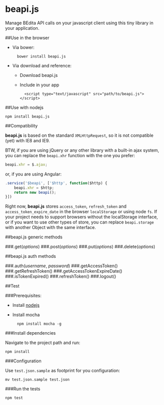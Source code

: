 # beapi.js
Manage BEdita API calls on your javascript client using this tiny library in your application.

##Use in the browser

- Via bower:

		bower install beapi.js

- Via download and reference:
	- Download beapi.js
	- Include in your app
			
			<script type="text/javascript" src="path/to/beapi.js"></script>
			
##Use with nodejs

```
npm install beapi.js
```

##Compatibility

**beapi.js** is based on the standard `XMLHttpRequest`, so it is not compatible (yet) with IE8 and IE9.

BTW, if you are using jQuery or any other library with a built-in ajax system, you can replace the `beapi.xhr` function with the one you prefer:

```javascript
beapi.xhr = $.ajax;
```
or, if you are using Angular:

```javascript
.service('$beapi', ['$http', function($http) {
	beapi.xhr = $http;
	return new beapi();
}])
```

Right now, **beapi.js** stores `access_token`, `refresh_token` and `access_token_expire_date` in the browser `localStorage` or using node `fs`. If your project needs to support browsers without the localStorage interface, or if you want to use other types of store, you can replace `beapi.storage` with another Object with the same interface.


##beapi.js generic methods

###.get(*options*)
###.post(*options*)
###.put(*options*)
###.delete(*options*)

##beapi.js auth methods

###.auth(*username*, *password*)
###.getAccessToken()
###.getRefreshToken()
###.getAccessTokenExpireDate()
###.isTokenExpired()
###.refreshToken()
###.logout()

##Test

###Prerequisites:
- Install [nodejs](https://nodejs.org/)
- Install mocha

		npm install mocha -g
		
###Install dependencies

Navigate to the project path and run:

```
npm install
```
		
###Configuration

Use `test.json.sample` as footprint for you configuration:

```
mv test.json.sample test.json
```

###Run the tests

```
npm test
```
